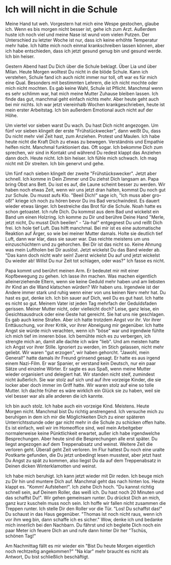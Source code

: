 # Ich will nicht in die Schule

Meine Hand tut weh. Vorgestern hat mich eine Wespe gestochen, glaube ich. Wenn es bis morgen nicht besser ist, gehe ich zum Arzt. Außerdem huste ich noch viel und meine Nase ist wund vom vielen Putzen. Der Unterschied zu letzter Woche ist nur, dass ich keine erhöhte Temperatur mehr habe. Ich hätte mich noch einmal krankschreiben lassen können, aber ich habe entschieden, dass ich jetzt gesund genug bin und gesund werde. Ich bin heiser.

Gestern Abend hast Du Dich über die Schule beklagt. Über Lia und über Milan. Heute Morgen wolltest Du nicht in die blöde Schule. Kann ich verstehen, Schule fand ich auch nicht immer nur toll, oft war es für mich eine Qual. Besonders mit bestimmten Lehrern, die ich nicht mochte oder mich nicht mochten. Es gab keine Wahl, Schule ist Pflicht. Manchmal wenn es sehr schlimm war, hat mich meine Mutter Zuhause bleiben lassen. Ich finde das gut, manchmal geht einfach nichts mehr. Aber heute geht auch bei mir nichts. Ich war jetzt viereinhalb Wochen krankgeschrieben, heute ist mein erster Arbeitstag. Ich bin außerdem Emotional auch nicht auf der Höhe.

Um viertel vor sieben warst Du wach. Du hast Dich nicht angezogen. Um fünf vor sieben klingelt der erste "Frühstückwecker", dann weißt Du, dass Du nicht mehr viel Zeit hast, zum Anziehen. Protest und Maulen. Ich habe heute nicht die Kraft Dich zu etwas zu bewegen. Verständnis und Empathie helfen nicht. Manchmal funktioniert das. Oft sogar. Ich bekomme Dich zum sprechen, wir sind in Kontakt und während Du redest klappt das Anziehen dann doch. Heute nicht. Ich bin heiser. Ich fühle mich schwach. Ich mag nicht mit Dir streiten. Ich bin genervt und gehe.

Um fünf nach sieben klingelt der zweite "Frühstückswecker". Jetzt aber schnell. Ich komme in Dein Zimmer und Du ziehst Dich langsam an. Papa bring Obst ans Bett. Du isst es auf, die Laune scheint besser zu werden. Wir haben noch etwas Zeit, wenn wir uns jetzt dran halten, kommst Du noch gut zur Schule. Du musst aufs Klo. "Beeil Dich!" sage ich, "Ich muss aber gro-oß!" kriege ich noch zu hören bevor Du ins Bad verschwindest. Es dauert wieder etwas länger. Ich bestreiche das Brot für die Schule. Noah hatte es schon getoastet. Ich rufe Dich. Du kommst aus dem Bad und wickelst ein Band um einen Holzring. Ich komme zu Dir und berühre Deine Hand "Merle, jetzt nicht, Du musst Dich beeilen" - "Ja-ha!" entgegnest Du und reißt Dich frei. Ich hole tief Luft. Das hilft manchmal. Bei mir ist es eine automatische Reaktion auf Ärger, so wie bei meiner Mutter damals. Holte sie deutlich tief Luft, dann war klar, dass sie sauer war. Das reichte meistens um uns einzuschüchtern und zu gehorchen. Bei Dir ist das nicht so. Keine Ahnung was mein Luftholen bei Dir auslöst. Jetzt wickelst Du das Band wieder ab. "Das kann doch nicht wahr sein! Zuerst wickelst Du auf und jetzt wickelst Du wieder ab! Willst Du nur Zeit tot schlagen, oder was?" Ich fasse es nicht.

Papa kommt und berührt meinen Arm. Er bedeutet mir mit einer Kopfbewegung zu gehen. Ich lasse ihn machen. Was machen eigentlich alleinerziehende Eltern, wenn sie keine Geduld mehr haben und am liebsten ihr Kind an die Wand klatschen würden? Wir haben uns. Irgendwie ist der Andere immer stark und ruhig wenn einer von uns keinen Nerv mehr hat. Du hast es gut, denke ich. Ich bin sauer auf Dich, weil Du es gut hast. Ich hatte es nicht so gut. Meinem Vater ist jeden Tag mehrfach der Geduldsfaden gerissen. Meiner Mutter nicht, oder vielleicht doch? Leise, ganz leise, ein Gesichtsausdruck oder eine Geste hat gereicht. Sie hat uns nie geschlagen. Es gab auch keine Strafen. Aber ich hatte trotzdem Angst vor ihr. Vor ihrer Enttäuschung, vor ihrer Kritik, vor ihrer Abneigung mir gegenüber. Ich hatte Angst sie würde mich verachten, wenn ich "böse" war und irgendwie fühlte ich mich tief im inneren böse. Ich bemühte mich es zu verbergen, ich strengte mich an, damit alle dachte ich wäre "lieb". Und am meisten hatte ich Angst vor ihrer Stille. Ignoriert zu werden, im Stich gelassen, nicht mehr geliebt.
Wir waren "gut erzogen", wir haben gehorcht. "Jawohl, mein General!" hatte damals ihr Freund grinsend gesagt. Er hatte es aus irgend einem Nazi-Film. Er war Spanier, er verstand kein Deutsch, nur ein paar Sätze und einzelne Wörter. Er sagte es aus Spaß, wenn meine Mutter wieder organisiert und delegiert hat. Wir standen nicht steif, zumindest nicht äußerlich. Sie war stolz auf sich und auf ihre vorzeige Kinder, die sie locker aber doch immer im Griff hatte. Wir waren stolz auf eine so tolle Mutter. Ich dachte früher es wäre wirklich ein Glück sie zu haben, weil sie viel besser war als alle anderen die ich kannte.

Ich bin auch stolz. Ich habe auch ein vorzeige Kind. Meistens. Heute Morgen nicht. Manchmal bist Du richtig anstrengend. Ich versuche mich zu beruhigen in dem ich mir die Möglichkeiten Dich zu einer späteren Unterrichtsstunde oder gar nicht mehr in die Schule zu schicken offen halte. Es ist einfach, weil wir im Homeoffice sind, weil mein Arbeitgeber normalerweise keine Pünktlichkeit erwartet, außer ich habe irgendwelche Besprechungen. Aber heute sind die Besprechungen alle erst später. Du liegst angezogen auf dem Treppenabsatz und weinst. Weitere Zeit die verloren geht. Überall geht Zeit verloren. Im Flur hattest Du noch eine uralte Postkarte gefunden, die Du jetzt unbedingt lesen musstest, aber jetzt hast Du Angst zu spät zu kommen, also liegst Du da auf dem Treppenabsatz in Deinen dicken Winterklamotten und weinst.

Ich habe mich beruhigt. Ich kann jetzt wieder mit Dir reden. Ich beuge mich zu Dir hin und muntere Dich auf. Manchmal geht das nach hinten los. Heute klappt es. "Komm! Aufstehen!". Ich ziehe Dich hoch. "Du kannst richtig schnell sein, auf Deinem Roller, das weiß ich. Du hast noch 20 Minuten und das schaffst Du!". Wir gehen gemeinsam runter. Du drückst Dich an mich, ganz kurz kuscheln muss noch sein. Ich hoffe wir fallen nicht zusammen die Treppen runter. Ich stelle Dir den Roller vor die Tür. "Los! Du schaffst das!" Du schaust in das Haus gegenüber. "Thomas ist noch nicht raus, wenn ich vor ihm weg bin, dann schaffe ich es sicher." Wow, denke ich und bedanke mich innerlich bei den Nachbarn. Du fährst und ich begleite Dich noch ein paar Meter ich feuere Dich an und rufe dann hinter Dir her "Tschüs, schönen Tag!"

Am Nachmittag fällt es mir wieder ein "Bist Du heute Morgen eigentlich noch rechtzeitig angekommen?" "Na klar" mehr braucht es nicht als Antwort, Du bist schließlich beschäftigt.
